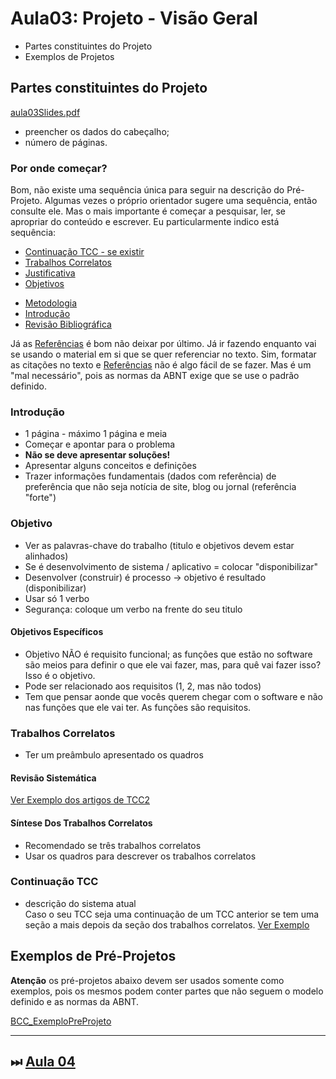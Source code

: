 # Aula03: Projeto - Visão Geral

- Partes constituintes do Projeto  
- Exemplos de Projetos  

## Partes constituintes do Projeto

[aula03Slides.pdf](aula03Slides.pdf "aula03Slides.pdf")  

- preencher os dados do cabeçalho;  
- número de páginas.  

### Por onde começar?

Bom, não existe uma sequência única para seguir na descrição do Pré-Projeto. Algumas vezes o próprio orientador sugere uma sequência, então consulte ele. Mas o mais importante é começar a pesquisar, ler, se apropriar do conteúdo e escrever. Eu particularmente indico está sequência:

- [Continuação TCC - se existir](#continuação-tcc "Continuação TCC - se existir")  
- [Trabalhos Correlatos](#trabalhos-correlatos "Trabalhos Correlatos")  
- [Justificativa](./aula04Anotacoes.md#justificativa "Justificativa")  
- [Objetivos](#objetivo "Objetivos")  
<!-- - [Requisitos](./aula04Anotacoes.md#requisitos "Requisitos")  -->
- [Metodologia](./aula04Anotacoes.md#metodologia "Metodologia")  
- [Introdução](#introdução "Introdução")  
- [Revisão Bibliográfica](./aula04Anotacoes.md#revisão-bibliográfica "Revisão Bibliográfica")  

Já as [Referências](./aula04Anotacoes.md#referências "Referências") é bom não deixar por último. Já ir fazendo enquanto vai se usando o material em si que se quer referenciar no texto. Sim, formatar as citações no texto e [Referências](./aula04Anotacoes.md#referências "Referências") não é algo fácil de se fazer. Mas é um "mal necessário", pois as normas da ABNT exige que se use o padrão definido.

### Introdução

- 1 página - máximo 1 página e meia  
- Começar e apontar para o problema  
- **Não se deve apresentar soluções!**  
- Apresentar alguns conceitos e definições  
- Trazer informações fundamentais (dados com referência) de preferência que não seja notícia de site, blog ou jornal (referência "forte")  

### Objetivo

- Ver as palavras-chave do trabalho (titulo e objetivos devem estar alinhados)  
- Se é desenvolvimento de sistema / aplicativo = colocar "disponibilizar"  
- Desenvolver (construir) é processo -> objetivo é resultado (disponibilizar)  
- Usar só 1 verbo  
- Segurança: coloque um verbo na frente do seu titulo  

#### Objetivos Específicos

- Objetivo NÃO é requisito funcional; as funções que estão no software são meios para definir o que ele vai fazer, mas, para quê vai fazer isso? Isso é o objetivo.  
- Pode ser relacionado aos requisitos (1, 2, mas não todos)
- Tem que pensar aonde que vocês querem chegar com o software e não nas funções que ele vai ter. As funções são requisitos.

### Trabalhos Correlatos

- Ter um preâmbulo apresentado os quadros  

#### Revisão Sistemática

[Ver Exemplo dos artigos de TCC2](../Exemplos/z_TCC2_Artigos/)  

#### Síntese Dos Trabalhos Correlatos

- Recomendado se três trabalhos correlatos  
- Usar os quadros para descrever os trabalhos correlatos  

### Continuação TCC

- descrição do sistema atual  
Caso o seu TCC seja uma continuação de um TCC anterior se tem uma seção a mais depois da seção dos trabalhos correlatos.
[Ver Exemplo](../Exemplos/3_Projetos/Projeto_NataliaSensWeise.pdf)  

## Exemplos de Pré-Projetos

**Atenção** os pré-projetos abaixo devem ser usados somente como exemplos, pois os mesmos podem conter partes que não seguem o modelo definido e as normas da ABNT.

[BCC_ExemploPreProjeto](../Exemplos "BCC_ExemploPreProjeto")  

----------

## ⏭ [Aula 04](./aula04Anotacoes.md "Aula 04")  

<!--
TODO: arrumar as fontes bibliográficas]  
## Principais Referências Bibliográficas​
-->